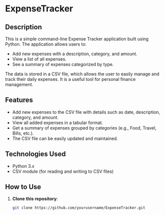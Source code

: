 # ExpenseTracker
## Description
This is a simple command-line Expense Tracker application built using Python. The application allows users to:
- Add new expenses with a description, category, and amount.
- View a list of all expenses.
- See a summary of expenses categorized by type.

The data is stored in a CSV file, which allows the user to easily manage and track their daily expenses. It is a useful tool for personal finance management.

## Features
- Add new expenses to the CSV file with details such as date, description, category, and amount.
- View all added expenses in a tabular format.
- Get a summary of expenses grouped by categories (e.g., Food, Travel, Bills, etc.).
- The CSV file can be easily updated and maintained.

## Technologies Used
- Python 3.x
- CSV module (for reading and writing to CSV files)

## How to Use

1. **Clone this repository**:
   ```bash
   git clone https://github.com/yourusername/ExpenseTracker.git
